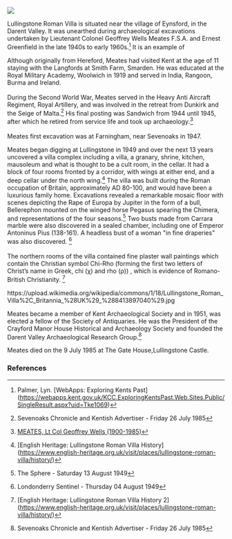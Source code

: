 <a href="https://juncture-digital.org"><img src="https://juncture-digital.org/images/ve-button.png"></a>
<param ve-config 
       title="Lullingstone Roman Villa"
       author="Nadia Balbontin"
       banner="https://iiif.juncture-digital.org/banner/?url=https://upload.wikimedia.org/wikipedia/commons/a/a1/LullingstonVilla-Kent_Interior_May2001.jpg" 
       layout="vertical">

<param ve-entity eid="Q1877182"> <!-- Lullingstone Roman Villa -->
<param ve-entity eid="Q6644861"> <!-- Lullingstone -->
<param ve-entity eid="Q1877197"> <!-- Eynsford -->
<param ve-entity eid="Q23298"> <!-- Kent -->
<param ve-entity eid="xx"> <!--Sevenoaks-->
<param ve-entity eid="Q5222546"> <!--Darent Valley-->
<param ve-entity eid="xx"> <!--Farningham-->
<param ve-entity eid="xx"> <!--Sandwich-->

Lullingstone Roman Villa is situated near the village of Eynsford, in the Darent Valley. It was unearthed during archaeological excavations
undertaken by Lieutenant Colonel Geoffrey Wells Meates F.S.A. and Ernest Greenfield in the late 1940s to early 1960s.[^ref1] It is an example of 

Although originally from Hereford, Meates had visited Kent at the age of 11 staying with the Langfords at Smith Farm, Smarden. He was educated at the Royal Military Academy, Woolwich in 1919 and served in India, Rangoon, Burma and Ireland. 
<br><br>
During the Second World War, Meates served in the Heavy Anti Aircraft Regiment, Royal Artillery, and was involved in the retreat from Dunkirk and the Seige of Malta.[^ref2] His final posting was Sandwich from 1944 until 1945, after which he retired from service life and took up archaeology.[^ref3] 
<br><br>
Meates first excavation was at Farningham, near Sevenoaks in 1947. 

Meates began digging at Lullingstone in 1949 and over the next 13 years uncovered a villa complex including a villa, 
a granary, shrine, kitchen, mausoleum and what is thought to be a cult room, in the cellar. It had a block of four rooms fronted by a corridor, 
with wings at either end, and a deep cellar under the north wing.[^ref5] The villa was built during the Roman occupation of Britain, approximately AD 80-100, and would have been a luxurious family home. Excavations revealed a remarkable mosaic floor with scenes depicting the Rape of Europa by Jupiter in the form of a bull, Bellerephon mounted on the winged horse Pegasus spearing the Chimera, and representations of the four seasons.[^ref6] Two busts made from Carrara marble were also discovered in a sealed chamber, including one of Emperor Antoninus Pius (138-161). A headless bust of a woman "in fine draperies" was also discovered. [^ref7] 
<br><br>
The northern rooms of the villa contained fine plaster wall paintings which contain the Christian symbol Chi-Rho (forming the first two letters of Christ’s name in Greek, chi (χ) and rho (ρ)) , which is evidence of Romano-British Christianity. [^4]
<param ve-map center="Q6644861" zoom="11" prefer-geojson>
<param ve-image 
       label="Lullingstone Roman Villa Ruins" 
       description="Author Carole Raddato" 
       license="public domain" 
       url="https://upload.wikimedia.org/wikipedia/commons/2/2d/Lullingstone_Roman_Villa%2C_Britannia_%28UK%29_%288413895064%29.jpg">
https://upload.wikimedia.org/wikipedia/commons/1/18/Lullingstone_Roman_Villa%2C_Britannia_%28UK%29_%288413897040%29.jpg

Meates became a member of Kent Archaeological Society and in 1951, was elected a fellow of the Society of Antiquaries. He was the President of the Crayford Manor House Historical and Archaeology Society and founded the Darent Valley Archaeological Research Group.[^ref4] 
<param ve-image 
       label="Lullingstone Ruins" 
       description="Author Carole Raddato" 
       license="public domain" 
       url="https://upload.wikimedia.org/wikipedia/commons/0/02/Lullingstone_Roman_Villa%2C_Britannia_%28UK%29_%288413908270%29.jpg">
       
Meates died on the 9 July 1985 at The Gate House,Lullingstone Castle.
<param ve-image 
       manifest="https://upload.wikimedia.org/wikipedia/commons/1/18/Lullingstone_Roman_Villa%2C_Britannia_%28UK%29_%288413897040%29.jpg">
<param ve-map center="Q23298" zoom="11">

### References
[^ref1]: Palmer, Lyn. [WebApps: Exploring Kents Past] (https://webapps.kent.gov.uk/KCC.ExploringKentsPast.Web.Sites.Public/SingleResult.aspx?uid=Tke1069)   
[^ref2]: Sevenoaks Chronicle and Kentish Advertiser - Friday 26 July 1985
[^ref3]: [MEATES, Lt Col Geoffrey Wells (1900-1985)](https://kingscollections.org/catalogues/lhcma/collection/m/me15-001?searchterms=meates)  
[^ref4]: Sevenoaks Chronicle and Kentish Advertiser - Friday 26 July 1985
[^ref5]: [English Heritage: Lullingstone Roman Villa History] (https://www.english-heritage.org.uk/visit/places/lullingstone-roman-villa/history/)  
[^ref6]: The Sphere - Saturday 13 August 1949   
[^ref7]: Londonderry Sentinel - Thursday 04 August 1949
[^2]: [English Heritage: Lullingstone Roman Villa History] (https://www.english-heritage.org.uk/visit/places/lullingstone-roman-villa/history/)   
[^3]: [WebApps: Exploring Kents Past 2] (https://webapps.kent.gov.uk/KCC.ExploringKentsPast.Web.Sites.Public/SingleResult.aspx?uid=%27mke530%27)   
[^4]: [English Heritage: Lullingstone Roman Villa History 2] (https://www.english-heritage.org.uk/visit/places/lullingstone-roman-villa/history/)   

